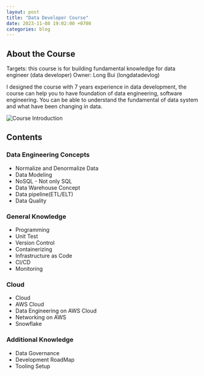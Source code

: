 ```yaml
---
layout: post
title: "Data Developer Course"
date: 2023-11-08 19:02:00 +0700
categories: blog
---
```


## About the Course

Targets: this course is for building fundamental knowledge for data engineer (data developer)
Owner: Long Bui (longdatadevlog)

I designed the course with 7 years experience in data development, the course can help you to have foundation of data engineering, software engineering. You can be able to understand the fundamental of data system and what have been changing in data.

![Course Introduction](../_site/images/post/data-developer-course.png)

## Contents

### Data Engineering Concepts

- Normalize and Denormalize Data
- Data Modeling
- NoSQL - Not only SQL
- Data Warehouse Concept
- Data pipeline(ETL/ELT)
- Data Quality

### General Knowledge

- Programming
- Unit Test
- Version Control
- Containerizing
- Infrastructure as Code
- CI/CD
- Monitoring

### Cloud

- Cloud
- AWS Cloud
- Data Engineering on AWS Cloud
- Networking on AWS
- Snowflake

### Additional Knowledge

- Data Governance
- Development RoadMap
- Tooling Setup
